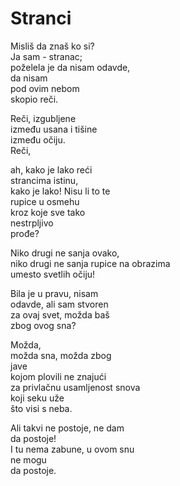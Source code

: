 # Stranci

Misliš da znaš ko si?  
Ja sam - stranac;  
poželela je da nisam odavde,  
da nisam  
pod ovim nebom  
skopio reči.

Reči, izgubljene  
između usana i tišine  
između očiju.  
Reči,

ah, kako je lako reći  
strancima istinu,  
kako je lako! Nisu li to te  
rupice u osmehu  
kroz koje sve tako  
nestrpljivo  
prođe?

Niko drugi ne sanja ovako,  
niko
drugi ne sanja
rupice na obrazima  
umesto svetlih očiju!

Bila je u pravu, nisam  
odavde, ali sam stvoren  
za ovaj svet, možda baš  
zbog ovog sna?

Možda,  
možda sna, možda zbog  
jave  
kojom plovili ne znajući  
za privlačnu usamljenost snova  
koji seku uže  
što visi s neba.

Ali takvi ne postoje, ne dam  
da postoje!  
I tu nema zabune, u ovom snu  
ne mogu  
da postoje.